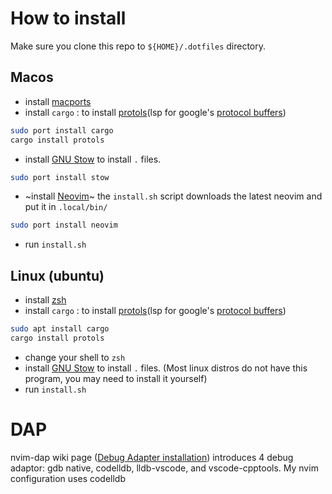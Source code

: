 # How to install

Make sure you clone this repo to `${HOME}/.dotfiles` directory.

## Macos
* install [macports](https://www.macports.org/)
* install `cargo` : to install [protols](https://github.com/coder3101/protols)(lsp for google's [protocol buffers](https://protobuf.dev/))
```bash
sudo port install cargo
cargo install protols
```
* install [GNU Stow](https://www.gnu.org/software/stow/) to install `.` files.
```bash
sudo port install stow
```
* ~install [Neovim](https://neovim.io/)~ the `install.sh` script downloads the latest neovim and put it in `.local/bin/`
```bash
sudo port install neovim
```
* run `install.sh`

## Linux (ubuntu)
* install [zsh](https://www.zsh.org/)
* install `cargo` : to install [protols](https://github.com/coder3101/protols)(lsp for google's [protocol buffers](https://protobuf.dev/))
```bash
sudo apt install cargo
cargo install protols
```
* change your shell to `zsh`
* install [GNU Stow](https://www.gnu.org/software/stow/) to install `.` files.
(Most linux distros do not have this program, you may need to install it yourself)
* run `install.sh`

# DAP
nvim-dap wiki page ([Debug Adapter installation](https://github.com/mfussenegger/nvim-dap/wiki/Debug-Adapter-installation)) introduces 4 debug adaptor: gdb native, codelldb, lldb-vscode, and vscode-cpptools.
My nvim configuration uses codelldb
